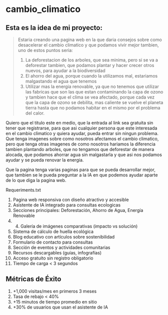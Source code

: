 # cambio_climatico

## Esta es la idea de mi proyecto:
> Estaria creando una pagina web en la que daria consejos sobre como desacelerar el cambio climatico y que podamos vivir mejor tambien, uno de estos puntos seria:
> 1. La deforestacion de los arboles, que sea minima, pero si se va a deforestar tambien, que podamos plantar y hacer crecer otros nuevos, para ayudar a la biodiversidad
> 2. El ahorro del agua, porque cuando la utilizamos mal, estariamos malgastando el agua que tenemos
> 3. Utilizar mas la energia renovable, ya que no tenemos que utilizar las fabricas que son las que estan contaminando la capa de ozono y tambien hace que el clima se vea afectado, porque cada vez que la capa de ozono se debilita, mas caliente se vuelve el planeta tierra hasta que no podamos habitar en el mismo por el problema del calor.

Quiero que el titulo este en medio, que la entrada al link sea gratuita sin tener que registrarse, para que asi cualquier persona que este interesada en el cambio climatico y quiera ayudar, pueda entrar sin ningun problema. 
Que tenga imagenes sobre como nosotros afectamos el cambio climatico, pero que tenga otras imagenes de como nosotros hariamos la diferencia tambien plantando arboles, que no tengamos que deforestar de manera alocada, que podamos ahorrar agua sin malgastarla y que asi nos podamos ayudar y se pueda renovar la energia.

Que la pagina tenga varias paginas para que se pueda desarrollar mejor, que tambien se le pueda preguntar a la IA en que podemos ayudar aparte de lo que diga la pagina web.

Requeriments.txt
1. Pagina web responsiva con diseño atractivo y accesible
2. Asistente de IA integrado para consultas ecologicas
3. Secciones principales: Deforestación, Ahorro de Agua, Energía Renovable
4. 4. Galería de imágenes comparativas (impacto vs solución)
5. Sistema de cálculo de huella ecológica
6. Blog educativo con artículos sobre sostenibilidad
7. Formulario de contacto para consultas
8. Sección de eventos y actividades comunitarias
9. Recursos descargables (guías, infografías)
10. Acceso gratuito sin registro obligatorio
11. Tiempo de carga < 3 segundos

## Métricas de Éxito
1. +1,000 visitas/mes en primeros 3 meses
2. Tasa de rebajo < 40%
3. +15 minutos de tiempo promedio en sitio
4. +30% de usuarios que usan el asistente de IA
